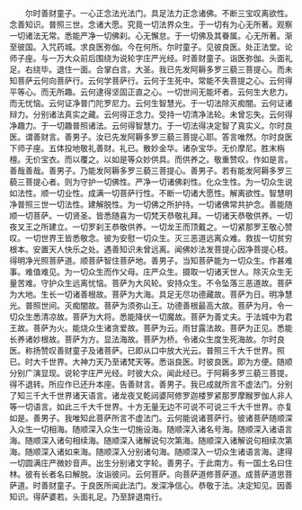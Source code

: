 <!-- { "loadSidebar": true } -->
　　尔时善财童子。一心正念法光法门。具足法力正念诸佛。不断三宝叹离欲性。念善知识。普照三世。念诸大愿。究竟一切法界众生。于一切有为心无所著。观察一切诸法无常。悉能严净一切佛刹。心无懈怠。于一切佛及其眷属。心无所著。渐至彼国。入咒药城。求良医弥伽。今在何所。尔时童子。见彼良医。处正法堂。论师子座。与一万大众前后围绕为说轮字庄严光经。时善财童子。诣医弥伽。头面礼足。右绕毕。退住一面。合掌白言。大圣。我已先发阿耨多罗三藐三菩提心。而未知菩萨云何向菩萨行。云何学菩萨行。云何于生死中。常能不失菩提之心。云何得平等心。而无所趣。云何逮得坚固正直之心。一切世间无能坏者。云何生大悲力。而无忧恼。云何证净普门陀罗尼力。云何生智慧光。于一切法除灭痴闇。云何证诸辩力。分别诸法真实之藏。云何得正念力。受持一切清净法轮。未曾忘失。云何得净趣力。于一切趣普照诸法。云何得智慧力。于一切法得决定智了真实义。尔时良医。谓善财言。善男子。汝已先发阿耨多罗三藐三菩提心耶。答言唯然。尔时良医下师子座。五体投地敬礼善财。礼已。散妙金华。诸杂宝华。无价摩尼。胜末栴檀。无价宝衣。而以覆之。以如是等众妙供具。而供养之。敬重赞叹。作如是言。善哉善哉。善男子。乃能发阿耨多罗三藐三菩提心。善男子。若有能发阿耨多罗三藐三菩提心者。则为守护一切佛性。严净一切诸佛刹性。化众生性。为一切众生说如法性。顺一切业性。成满一切菩萨行性。不断一切诸大愿性。解离欲性。智慧明净普照三世一切法性。建解脱性。为一切佛之所护持。一切诸佛常共护念。善能随顺一切菩萨。一切贤圣。皆悉随喜为一切梵天恭敬礼拜。一切诸天恭敬供养。一切夜叉王之所建立。一切罗刹王恭敬供养。一切龙王而顶戴之。一切紧那罗王敬心赞叹。一切世界王皆悉敬念。彼为安慰一切众生。灭三恶道远离众难。救拔一切贫穷根本。安置天人快乐之处。遇善知识未曾远离。闻佛妙法发菩提心因净菩提心枝。得明净光照菩萨道。顺菩萨智住菩萨地。善男子。当知菩萨能为一切众生。作甚难事。难值难见。为一切众生而作父母。庄严众生。摄取一切诸天世人。除灭众生无量苦难。守护众生远离忧恼。菩萨为大风轮。安持众生。不令坠落三恶道故。菩萨为大地。生长一切诸善根故。菩萨为大海。具足无尽功德藏故。菩萨为日。明净慧光。普照世间。灭痴闇故。菩萨为须弥山王。功德善根最高大故。菩萨为月。令一切众生悉清凉故。菩萨为大将。悉能降伏一切魔故。菩萨为善丈夫。于法城中为君王故。菩萨为火。能烧众生诸贪爱故。菩萨为云。雨甘露法故。菩萨为正见。悉能长养诸妙根故。菩萨为方。显法海故。菩萨为桥。令诸众生度生死海故。尔时良医。称扬赞叹善财童子及诸菩萨。已即从口中放大光云。普照三千大千世界。照已。时大千世界。大神力天乃至诸梵天等。悉诣良医。时彼良医。即为方便。随顺分别广演显现。说轮字庄严光经。时彼大众。闻此经已。于阿耨多罗三藐三菩提。得不退转。所应作已还升本座。告善财言。善男子。我已成就所言不虚法门。分别了知三千大千世界诸天语言。诸龙夜叉乾闼婆阿修罗迦楼罗紧那罗摩睺罗伽人非人等一切语言。如此三千大千世界。十方无量无边不可说不可说三千大千世界。亦复如是。善男子。我唯知此菩萨所言不虚法门。云何能说诸菩萨行。彼诸菩萨随顺深入众生一切相海。随顺深入众生一切施设海。随顺深入诸名号海。随顺深入诸语言海。随顺深入诸句相续海。随顺深入诸解说句次第海。随顺深入诸解说句相续次第海。随顺深入诸如来海。随顺深入分别诸句海。随顺深入一切众生诸语言海。逮得一切圆满庄严微妙音声。出生分别诸文字轮。善男子。于此南方。有一国土名曰住林。彼有长者名曰解脱。汝诣彼问。云何菩萨。向菩萨道修菩萨道。成菩萨道思菩萨道。时善财童子。于良医所闻此法门。发深净信心。恭敬于法。决定知见。因善知识。得萨婆若。头面礼足。乃至辞退南行。
